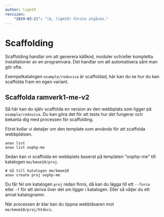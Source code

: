 ```yaml
---
author: ligm19
revision:
    "2019-03-21": "(A, ligm19) Första utgåvan."
---
```

Scaffolding
==========================

Scaffolding handlar om att generera källkod, moduler och/eller kompletta installationer av en programvara. Det handlar om att automatisera sånt man gör ofta.

Exempelkatalogen `example/redovisa` är scaffoldad, här kan du se hur du kan scaffolda fram en egen variant.



Scaffolda ramverk1-me-v2
--------------------------

Så här kan du själv scaffolda en version av den webbplats som ligger på `example/redovisa`. Du kan göra det för att testa hur det fungerar och bekanta dig med processen för scaffolding.

Först kollar vi detaljer om den template som används för att scaffolda webbplatsen.

```text
anax list 
anax list oophp-me 
```

Sedan kan vi scaffolda en webbplats baserat på templaten "oophp-me" till katalogen `me/kmom10/proj`.

```text
# Gå till katalogen me/kmom10
anax create proj oophp-me 
```

Du får fel om katalogen `proj` redan finns, då kan du lägga till ett `--force` eller `-f` för att skriva över det sm ligger i katalogen. Eller så väljer du ett annat katalognamn.

När processen är klar kan du öppna webbläsaren mot `me/kmom10/proj/htdocs`.
